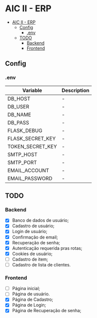 # AIC II - ERP

- [AIC II - ERP](#aic-ii---erp)
  - [Config](#config)
    - [.env](#env)
  - [TODO](#todo)
    - [Backend](#backend)
    - [Frontend](#frontend)

## Config

### .env

| Variable         | Description |
| ---------------- | ----------- |
| DB_HOST          | -           |
| DB_USER          | -           |
| DB_NAME          | -           |
| DB_PASS          | -           |
| FLASK_DEBUG      | -           |
| FLASK_SECRET_KEY | -           |
| TOKEN_SECRET_KEY | -           |
| SMTP_HOST        | -           |
| SMTP_PORT        | -           |
| EMAIL_ACCOUNT    | -           |
| EMAIL_PASSWORD   | -           |

## TODO

### Backend

- [x] Banco de dados de usuário;
- [x] Cadastro de usuário;
- [x] Login de usuário;
- [x] Confirmação de email;
- [x] Recuperação de senha;
- [x] Autenticação requerida pras rotas;
- [x] Cookies de usuário;
- [ ] Cadastro de item;
- [ ] Cadastro de lista de clientes.

### Frontend

- [ ] Página inicial;
- [ ] Página de usuário.
- [x] Página de Cadastro;
- [x] Página de Login;
- [x] Página de Recuperação de senha;
